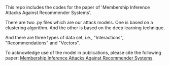This repo includes the codes for the paper of 'Membership Inference Attacks Against Recommender Systems'.

There are two .py files which are our attack models.
One is based on a clustering algorithm. And the other is based on the deep learning technique.

And there are three types of data set, i.e., "Interactions", "Recommendations" and "Vectors".

To acknowledge use of the model in publications, please cite the following paper:
[Membership Inference Attacks Against Recommender Systems](https://arxiv.org/abs/2109.08045)
